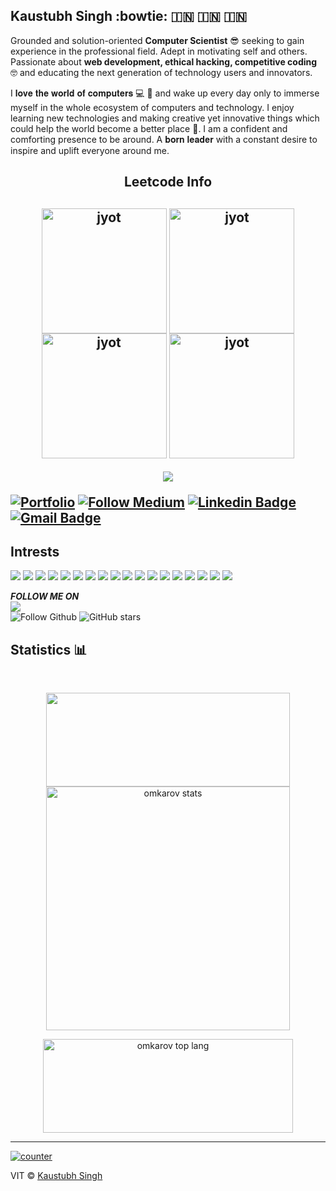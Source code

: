 ## Kaustubh Singh :bowtie: :india: :india: :india:

Grounded and solution-oriented **Computer Scientist** :sunglasses: seeking to gain experience in the professional field. Adept in motivating self and others. Passionate about **web development, ethical hacking, competitive coding** :nerd_face: and educating the next generation of technology users and innovators.

I 𝐥𝐨𝐯𝐞 𝐭𝐡𝐞 𝐰𝐨𝐫𝐥𝐝 𝐨𝐟 𝐜𝐨𝐦𝐩𝐮𝐭𝐞𝐫𝐬 💻 :heartbeat: and wake up every day only to immerse myself in the whole ecosystem of computers and technology. I enjoy learning new technologies and making creative yet innovative things which could help the world become a better place 📶.
I am a confident and comforting presence to be around. A 𝐛𝐨𝐫𝐧 𝐥𝐞𝐚𝐝𝐞𝐫 with a constant desire to inspire and uplift everyone around me.

<h2 align="center">Leetcode Info<h2>  
<p align="center">
  <a href="https://leetcode.com/kaustubh72/" target="_blank"><img align="center" src="https://leetcode.com/static/images/badges/2024/gif/2024-02.gif" alt="jyot" height="200" width="200" /></a>
  <a href="https://leetcode.com/kaustubh72/" target="_blank"><img align="center" src="https://leetcode.com/static/images/badges/2024/gif/2024-03.gif" alt="jyot" height="200" width="200" /></a>
  <a href="https://leetcode.com/kaustubh72/" target="_blank"><img align="center" src="https://assets.leetcode.com/static_assets/marketing/2024-200.gif" alt="jyot" height="200" width="200" /></a>
  <a href="https://leetcode.com/kaustubh72/" target="_blank"><img align="center" src="https://assets.leetcode.com/static_assets/marketing/2024-100.gif" alt="jyot" height="200" width="200" /></a>
</p>
<p align="center">
  
  <img  align=top flex-grow=1 src="https://leetcard.jacoblin.cool/kaustubh72?theme=dark&font=Nunito&ext=heatmap" />  
</p>

[![Portfolio](https://img.shields.io/badge/Portfolio-%23000000.svg?style=for-the-badge&logo=firefox&logoColor=#FF7139)](http://kaustubhsingh.herokuapp.com/) [![Follow Medium](https://img.shields.io/badge/medium-%2312100E.svg?&style=for-the-badge&logo=medium&logoColor=white)](https://kaustubh72.medium.com/) [![Linkedin Badge](https://img.shields.io/badge/linkedin-%230077B5.svg?&style=for-the-badge&logo=linkedin&logoColor=white)](https://www.linkedin.com/in/kaustubh72/)
[![Gmail Badge](https://img.shields.io/badge/gmail-D14836?&style=for-the-badge&logo=gmail&logoColor=white)](mailto:ks04071999@gmail.com)

##  Intrests 
![](https://img.shields.io/badge/html5%20-%23E34F26.svg?&style=for-the-badge&logo=html5&logoColor=white) ![](https://img.shields.io/badge/css3%20-%231572B6.svg?&style=for-the-badge&logo=css3&logoColor=white)  ![](https://img.shields.io/badge/javascript%20-%23323330.svg?&style=for-the-badge&logo=javascript&logoColor=%23F7DF1E) ![](https://img.shields.io/badge/npm-CB3837?style=for-the-badge&logo=npm&logoColor=white) ![](https://img.shields.io/badge/MongoDB-4EA94B?style=for-the-badge&logo=mongodb&logoColor=white) ![](https://img.shields.io/badge/express.js%20-%23404d59.svg?&style=for-the-badge) ![](https://img.shields.io/badge/React-20232A?style=for-the-badge&logo=react&logoColor=61DAFB) ![](https://img.shields.io/badge/node.js%20-%2343853D.svg?&style=for-the-badge&logo=node.js&logoColor=white) ![](https://img.shields.io/badge/Microsoft-666666?logo=microsoft&logoColor=white&style=for-the-badge) ![](https://img.shields.io/badge/Heroku-430098?style=for-the-badge&logo=heroku&logoColor=white) ![](https://img.shields.io/badge/Amazon_AWS-232F3E?style=for-the-badge&logo=amazon-aws&logoColor=white) ![](https://img.shields.io/badge/c++%20-%2300599C.svg?&style=for-the-badge&logo=c%2B%2B&logoColor=white) ![](https://img.shields.io/badge/Visual_Studio_Code-0078D4?style=for-the-badge&logo=visual%20studio%20code&logoColor=white) ![](https://img.shields.io/badge/python%20-%2314354C.svg?&style=for-the-badge&logo=python&logoColor=white) ![](https://img.shields.io/badge/java-%23ED8B00.svg?&style=for-the-badge&logo=java&logoColor=white) ![](https://img.shields.io/badge/C-00599C?style=for-the-badge&logo=c&logoColor=white) ![](https://img.shields.io/badge/Go-00ADD8?style=for-the-badge&logo=go&logoColor=white) ![](https://img.shields.io/badge/Git-F05032?style=for-the-badge&logo=git&logoColor=white)

 ***FOLLOW ME ON*** <br />
 [![](https://img.shields.io/badge/github-%23100000.svg?&style=for-the-badge&logo=github&logoColor=white)](https://github.com/Kaustubh72)<br />
 ![Follow Github](https://img.shields.io/github/followers/kaustubh72?style=for-the-badge) ![GitHub stars](https://img.shields.io/github/stars/kaustubh72?style=for-the-badge) 



<h2>Statistics &#128202;</h2>
<br>
<p align="center">
    <img src="https://github-readme-streak-stats.herokuapp.com?user=Kaustubh72&theme=dark&count_private=true&show_icons=true&title_color=6e40c9&icon_color=6e40c9&line_height=10" height ="150" width="390"/>
    <img src="https://github-readme-stats.vercel.app/api?username=Kaustubh72&count_private=true&show_icons=true&theme=dark" alt="omkarov stats" height="auto" height= "150" width="390"/>
</p>
<p align="center">
    <img src="https://github-readme-stats.vercel.app/api/top-langs/?username=Kaustubh72&&langs_count=8&layout=compact&theme=dark" alt="omkarov top lang" height="150" width="400" />
  <br/>
</p>

<p>
    
   

</p
<br>
<hr>

 [![counter](https://enet63i8u08omiz.m.pipedream.net)](https://github.com/Kaustubh72/Kaustubh72)


VIT © [Kaustubh Singh](http://kaustubhsingh.herokuapp.com/)
